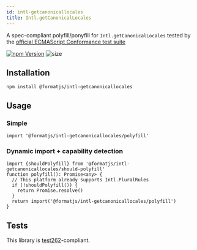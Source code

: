 ```yaml
---
id: intl-getcanonicallocales
title: Intl.getCanonicalLocales
---
```


A spec-compliant polyfill/ponyfill for `Intl.getCanonicalLocales` tested by the [official ECMAScript Conformance test suite](https://github.com/tc39/test262)

[![npm Version](https://img.shields.io/npm/v/@formatjs/intl-getcanonicallocales.svg?style=flat-square)](https://www.npmjs.org/package/@formatjs/intl-getcanonicallocales) ![size](https://badgen.net/bundlephobia/minzip/@formatjs/intl-getcanonicallocales)

## Installation

```
npm install @formatjs/intl-getcanonicallocales
```

## Usage

### Simple

```tsx
import '@formatjs/intl-getcanonicallocales/polyfill'
```

### Dynamic import + capability detection

```tsx
import {shouldPolyfill} from '@formatjs/intl-getcanonicallocales/should-polyfill'
function polyfill(): Promise<any> {
  // This platform already supports Intl.PluralRules
  if (!shouldPolyfill()) {
    return Promise.resolve()
  }
  return import('@formatjs/intl-getcanonicallocales/polyfill')
}
```

## Tests

This library is [test262](https://github.com/tc39/test262/tree/master/test/intl402/Intl/getCanonicalLocales)-compliant.
